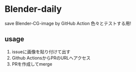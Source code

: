 # Blender-daily
save Blender-CG-image by GitHub Action
色々とテストする用!

## usage
1. issueに画像を貼り付けて出す
2. Github ActionsからPRのURLへアクセス
3. PRを作成してmerge
